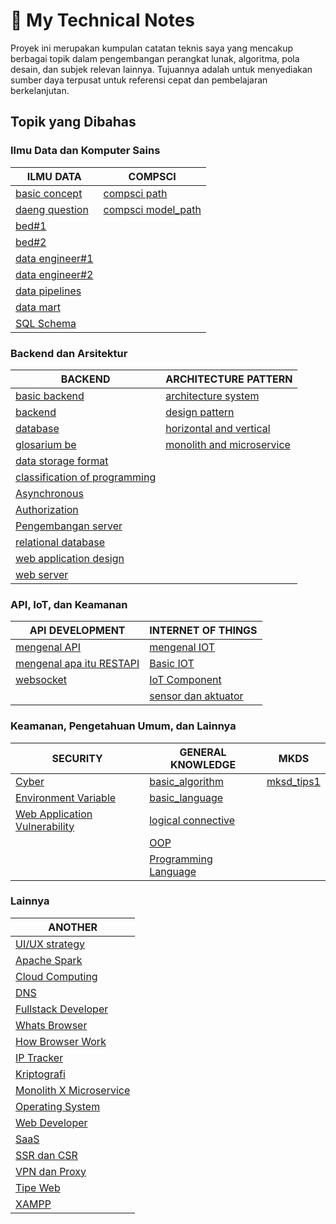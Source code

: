 # 📒 My Technical Notes

Proyek ini merupakan kumpulan catatan teknis saya yang mencakup berbagai topik dalam pengembangan perangkat lunak, algoritma, pola desain, dan subjek relevan lainnya. Tujuannya adalah untuk menyediakan sumber daya terpusat untuk referensi cepat dan pembelajaran berkelanjutan.

## Topik yang Dibahas

### Ilmu Data dan Komputer Sains

| **ILMU DATA**                                                                                  | **COMPSCI**                            |
|------------------------------------------------------------------------------------------------|----------------------------------------|
| [basic concept](data_engineer/basic_concept.md)                                              | [compsci path](compsci/compsci_path.md) |
| [daeng question](data_engineer/daeng_question.md)                                           | [compsci model_path](compsci/comspci_model_path.md) |
| [bed#1](data_engineer/data_engineer_basic.md)                                               |                                        |
| [bed#2](data_engineer/data_engineer_basic2.md)                                              |                                        |
| [data engineer#1](data_engineer_notes.md)                                                   |                                        |
| [data engineer#2](data_engineer_notes_2.md)                                                 |                                        |
| [data pipelines](data_pipelines.md)                                                          |                                        |
| [data mart](datamart.md)                                                                     |                                        |
| [SQL Schema](SQL_schema.md)                                                                   |                                        |

### Backend dan Arsitektur

| **BACKEND**                                                                                     | **ARCHITECTURE PATTERN**                |
|------------------------------------------------------------------------------------------------|-----------------------------------------|
| [basic backend](backend/basic_backend.md)                                                     | [architecture system](architecture_pattern/architecture.md) |
| [backend](backend/backend.md)                                                                  | [design pattern](architecture_pattern/design_pattern.md)      |
| [database](backend/database.md)                                                                | [horizontal and vertical](architecture_pattern/horizontal_and_vertical.md) |
| [glosarium be](backend/glosarium_be.md)                                                      | [monolith and microservice](architecture_pattern/monolith_and_microservices.md) |
| [data storage format](backend/data_storage_format.md)                                          |                                         |
| [classification of programming](backend/classification_of_programming_language.md)            |                                         |
| [Asynchronous](backend/asynchronous/asynchronous.md)                                           |                                         |
| [Authorization](backend/authorization.md)                                                      |                                         |
| [Pengembangan server](backend/pengembangan_server.md)                                         |                                         |
| [relational database](backend/relational_database.md)                                          |                                         |
| [web application design](backend/web_application_design.md)                                     |                                         |
| [web server](backend/web_server.md)                                                            |                                         |

### API, IoT, dan Keamanan

| **API DEVELOPMENT**                                                                            | **INTERNET OF THINGS**                          |
|------------------------------------------------------------------------------------------------|------------------------------------------------|
| [mengenal API](<API DEVELOPMENT/apa_itu_api.md>)                                            | [mengenal IOT](<internet of things/whats_iot.md>) |
| [mengenal apa itu RESTAPI](<API DEVELOPMENT/apa_itu_restapi.md>)                            | [Basic IOT](<internet of things/basic_iot.md>) |
| [websocket](<API DEVELOPMENT/websocket.md>)                                                  | [IoT Component](<internet of things/component.md>) |
|                                                                                                | [sensor dan aktuator](<internet of things/sensor_and_actuator.md>) |

### Keamanan, Pengetahuan Umum, dan Lainnya

| **SECURITY**                                                                                  | **GENERAL KNOWLEDGE**                     | **MKDS**               |
|------------------------------------------------------------------------------------------------|-------------------------------------------|-----------------------|
| [Cyber](SECURITY/cyber.md)                                                                    | [basic_algorithm](general_knowledge/basic_algorithm.md) | [mksd_tips1](mkds/mkd_tips1.md) |
| [Environment Variable](SECURITY/envinroment.variable.md)                                      | [basic_language](general_knowledge/basic_language_syntax_have_to_know.md) |                       |
| [Web Application Vulnerability](SECURITY/Web_application_vulnerabilities.md)                  | [logical connective](general_knowledge/logical_connective.md) |                       |
|                                                                                                | [OOP](general_knowledge/OOP.md)          |                       |
|                                                                                                | [Programming Language](general_knowledge/programming_language.md) |                       |

### Lainnya

| **ANOTHER**                                                                                   |
|------------------------------------------------------------------------------------------------|
| [UI/UX strategy](<UI/UX Design/UI_strategy.md>)                                               |
| [Apache Spark](apache_spark.md)                                                               |
| [Cloud Computing](cloud_computing.md)                                                         |
| [DNS](DNS.md)                                                                                 |
| [Fullstack Developer](fullstack_developer.md)                                                 |
| [Whats Browser](whats_browser.md)                                                             |
| [How Browser Work](how_browser_work.md)                                                       |
| [IP Tracker](ip_tracker.md)                                                                   |
| [Kriptografi](kriptografi.md)                                                                 |
| [Monolith X Microservice](monolith_x_microservices.md)                                       |
| [Operating System](operating_system.md)                                                      |
| [Web Developer](overview_web_developer.md)                                                   |
| [SaaS](SaaS.md)                                                                               |
| [SSR dan CSR](SSR_AND_CSR.md)                                                                 |
| [VPN dan Proxy](vpn_and_proxy.md)                                                             |
| [Tipe Web](web_types.md)                                                                       |
| [XAMPP](xampp.md)                                                                             |

